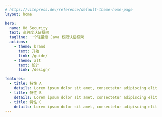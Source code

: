 ```yaml
---
# https://vitepress.dev/reference/default-theme-home-page
layout: home

hero:
  name: Hd Security
  text: 高纬度认证框架
  tagline: 一个轻量级 Java 权限认证框架
  actions:
    - theme: brand
      text: 开始
      link: /guide/
    - theme: alt
      text: 设计
      link: /design/

features:
  - title: 特性 A
    details: Lorem ipsum dolor sit amet, consectetur adipiscing elit
  - title: 特性 B
    details: Lorem ipsum dolor sit amet, consectetur adipiscing elit
  - title: 特性 C
    details: Lorem ipsum dolor sit amet, consectetur adipiscing elit
---
```

